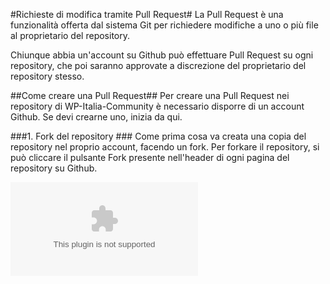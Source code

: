 #Richieste di modifica tramite Pull Request#
La Pull Request è una funzionalità offerta dal sistema Git per richiedere modifiche a uno o più file al proprietario del repository.

Chiunque abbia un'account su Github può effettuare Pull Request su ogni repository, che poi saranno approvate a discrezione del proprietario del repository stesso.

##Come creare una Pull Request##
Per creare una Pull Request nei repository di WP-Italia-Community è necessario disporre di un account Github. Se devi crearne uno, inizia da qui.

###1. Fork del repository ###
Come prima cosa va creata una copia del repository nel proprio account, facendo un fork.
Per forkare il repository, si può cliccare il pulsante Fork presente nell'header di ogni pagina del repository su Github.


![image](https://pageshot.net/sYhTu1Vb2hVeyKex/github.com)